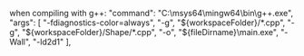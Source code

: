 when compiling with g++:
"command": "C:\\msys64\\mingw64\\bin\\g++.exe",
            "args": [
                "-fdiagnostics-color=always",
                "-g",
                "${workspaceFolder}/*.cpp",
                "-g",
                "${workspaceFolder}/Shape/*.cpp",
                "-o",
                "${fileDirname}\\main.exe",
                "-Wall",
                "-ld2d1"
            ],